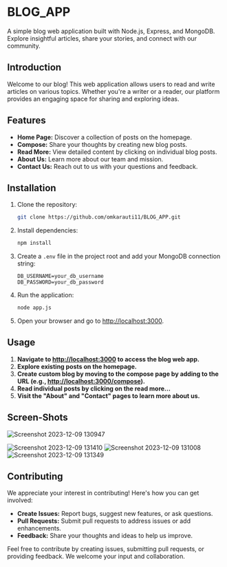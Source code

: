 # BLOG_APP

A simple blog web application built with Node.js, Express, and MongoDB. Explore insightful articles, share your stories, and connect with our community.


## Introduction

Welcome to our blog! This web application allows users to read and write articles on various topics. Whether you're a writer or a reader, our platform provides an engaging space for sharing and exploring ideas.

## Features

- **Home Page:** Discover a collection of posts on the homepage.
- **Compose:** Share your thoughts by creating new blog posts.
- **Read More:** View detailed content by clicking on individual blog posts.
- **About Us:** Learn more about our team and mission.
- **Contact Us:** Reach out to us with your questions and feedback.

## Installation

1. Clone the repository:

   ```bash
   git clone https://github.com/omkarauti11/BLOG_APP.git

   ```

2. Install dependencies:

    ```bash
    npm install
    ```

3. Create a `.env` file in the project root and add your MongoDB connection string:

    ```env
    DB_USERNAME=your_db_username
    DB_PASSWORD=your_db_password
    ```

4. Run the application:

    ```bash
    node app.js
    ```

5. Open your browser and go to [http://localhost:3000](http://localhost:3000).


## Usage

1. **Navigate to [http://localhost:3000](http://localhost:3000) to access the blog web app.**
2. **Explore existing posts on the homepage.**
3. **Create custom blog by moving to the compose page by adding to the URL (e.g., [http://localhost:3000/compose](http://localhost:3000/compose)).**
4. **Read individual posts by clicking on the read more...**
5. **Visit the "About" and "Contact" pages to learn more about us.**

## Screen-Shots
![Screenshot 2023-12-09 130947](https://github.com/omkarauti11/BLOG_APP/assets/122270586/fa979fbd-2b74-47c2-8137-886488cf9718)

![Screenshot 2023-12-09 131410](https://github.com/omkarauti11/BLOG_APP/assets/122270586/67596d7f-6278-46e7-ba73-5df3fc04ffc5)
![Screenshot 2023-12-09 131008](https://github.com/omkarauti11/BLOG_APP/assets/122270586/be5aafdc-65c6-471f-ba86-3a33dd5cee26)
![Screenshot 2023-12-09 131349](https://github.com/omkarauti11/BLOG_APP/assets/122270586/bbd34c2d-81b6-4098-ad0c-c953783e4df5)

## Contributing

We appreciate your interest in contributing! Here's how you can get involved:

- **Create Issues:** Report bugs, suggest new features, or ask questions.
- **Pull Requests:** Submit pull requests to address issues or add enhancements.
- **Feedback:** Share your thoughts and ideas to help us improve.

Feel free to contribute by creating issues, submitting pull requests, or providing feedback. We welcome your input and collaboration.



   

